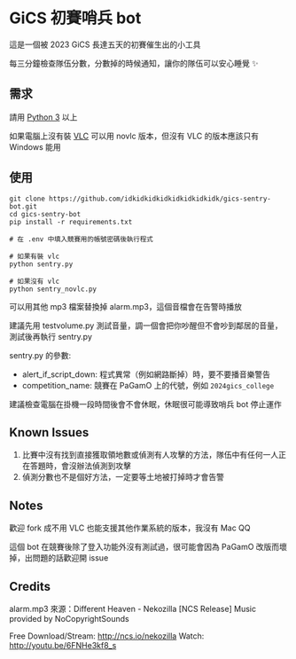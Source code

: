 # GiCS 初賽哨兵 bot

這是一個被 2023 GiCS 長達五天的初賽催生出的小工具

每三分鐘檢查隊伍分數，分數掉的時候通知，讓你的隊伍可以安心睡覺 :sparkles:


## 需求
請用 [Python 3](https://www.python.org/downloads/) 以上

如果電腦上沒有裝 [VLC](https://www.videolan.org/vlc/index.zh_TW.html) 可以用 novlc 版本，但沒有 VLC 的版本應該只有 Windows 能用


## 使用
```
git clone https://github.com/idkidkidkidkidkidkidkidk/gics-sentry-bot.git
cd gics-sentry-bot
pip install -r requirements.txt

# 在 .env 中填入競賽用的帳號密碼後執行程式

# 如果有裝 vlc
python sentry.py

# 如果沒有 vlc
python sentry_novlc.py
```

可以用其他 mp3 檔案替換掉 alarm.mp3，這個音檔會在告警時播放

建議先用 testvolume.py 測試音量，調一個會把你吵醒但不會吵到鄰居的音量，測試後再執行 sentry.py


sentry.py 的參數:
- alert_if_script_down: 程式異常（例如網路斷掉）時，要不要播音樂警告
- competition_name: 競賽在 PaGamO 上的代號，例如 `2024gics_college`


建議檢查電腦在掛機一段時間後會不會休眠，休眠很可能導致哨兵 bot 停止運作


## Known Issues
1. 比賽中沒有找到直接獲取領地數或偵測有人攻擊的方法，隊伍中有任何一人正在答題時，會沒辦法偵測到攻擊
2. 偵測分數也不是個好方法，一定要等土地被打掉時才會告警


## Notes
歡迎 fork 成不用 VLC 也能支援其他作業系統的版本，我沒有 Mac QQ

這個 bot 在競賽後除了登入功能外沒有測試過，很可能會因為 PaGamO 改版而壞掉，出問題的話歡迎開 issue

## Credits
alarm.mp3 來源：Different Heaven - Nekozilla [NCS Release]
Music provided by NoCopyrightSounds

Free Download/Stream: http://ncs.io/nekozilla
Watch: http://youtu.be/6FNHe3kf8_s
